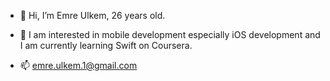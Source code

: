 - 👋 Hi, I’m Emre Ulkem, 26 years old.

- 👀 I am interested in mobile development especially iOS development and I am currently learning Swift on Coursera.

- 📫 emre.ulkem.1@gmail.com

<!---
emrlkem/emrlkem is a ✨ special ✨ repository because its `README.md` (this file) appears on your GitHub profile.
You can click the Preview link to take a look at your changes.
--->
